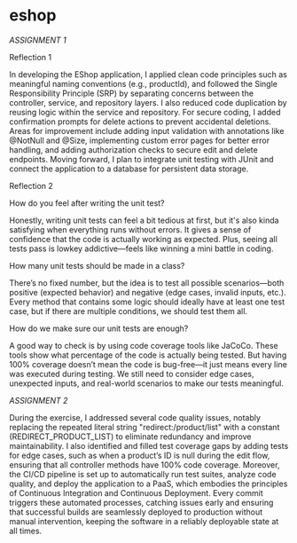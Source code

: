 # eshop
*ASSIGNMENT 1*

Reflection 1

In developing the EShop application, I applied clean code principles such as meaningful naming conventions (e.g., productId), and followed the Single Responsibility Principle (SRP) by separating concerns between the controller, service, and repository layers. I also reduced code duplication by reusing logic within the service and repository. For secure coding, I added confirmation prompts for delete actions to prevent accidental deletions. Areas for improvement include adding input validation with annotations like @NotNull and @Size, implementing custom error pages for better error handling, and adding authorization checks to secure edit and delete endpoints. Moving forward, I plan to integrate unit testing with JUnit and connect the application to a database for persistent data storage.

Reflection 2

How do you feel after writing the unit test?

Honestly, writing unit tests can feel a bit tedious at first, but it's also kinda satisfying when everything runs without errors. It gives a sense of confidence that the code is actually working as expected. Plus, seeing all tests pass is lowkey addictive—feels like winning a mini battle in coding.

How many unit tests should be made in a class?

There’s no fixed number, but the idea is to test all possible scenarios—both positive (expected behavior) and negative (edge cases, invalid inputs, etc.). Every method that contains some logic should ideally have at least one test case, but if there are multiple conditions, we should test them all.

How do we make sure our unit tests are enough?

A good way to check is by using code coverage tools like JaCoCo. These tools show what percentage of the code is actually being tested. But having 100% coverage doesn’t mean the code is bug-free—it just means every line was executed during testing. We still need to consider edge cases, unexpected inputs, and real-world scenarios to make our tests meaningful.

*ASSIGNMENT 2*

During the exercise, I addressed several code quality issues, notably replacing the repeated literal string "redirect:/product/list" with a constant (REDIRECT_PRODUCT_LIST) to eliminate redundancy and improve maintainability. I also identified and filled test coverage gaps by adding tests for edge cases, such as when a product’s ID is null during the edit flow, ensuring that all controller methods have 100% code coverage. Moreover, the CI/CD pipeline is set up to automatically run test suites, analyze code quality, and deploy the application to a PaaS, which embodies the principles of Continuous Integration and Continuous Deployment. Every commit triggers these automated processes, catching issues early and ensuring that successful builds are seamlessly deployed to production without manual intervention, keeping the software in a reliably deployable state at all times.